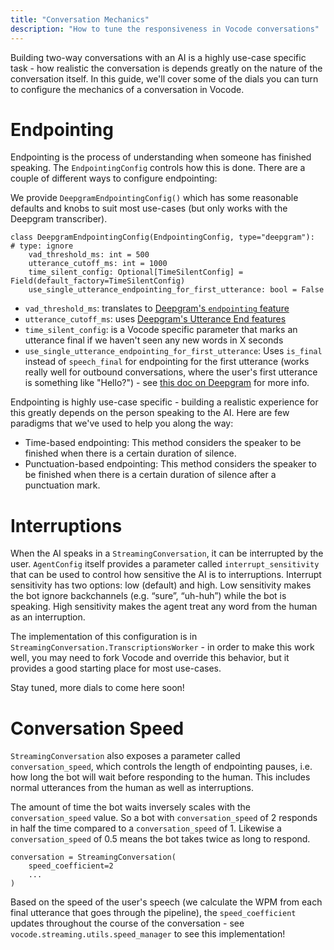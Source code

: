 ```yaml
---
title: "Conversation Mechanics"
description: "How to tune the responsiveness in Vocode conversations"
---
```


Building two-way conversations with an AI is a highly use-case specific task - how realistic the conversation is depends greatly on the nature of the conversation itself. In this guide, we'll cover some of the dials you can turn to configure the mechanics of a conversation in Vocode.

# Endpointing

Endpointing is the process of understanding when someone has finished speaking. The `EndpointingConfig` controls how this is done. There are a couple of different ways to configure endpointing:

We provide `DeepgramEndpointingConfig()` which has some reasonable defaults and knobs to suit most use-cases (but only works with the Deepgram transcriber).

```
class DeepgramEndpointingConfig(EndpointingConfig, type="deepgram"):  # type: ignore
    vad_threshold_ms: int = 500
    utterance_cutoff_ms: int = 1000
    time_silent_config: Optional[TimeSilentConfig] = Field(default_factory=TimeSilentConfig)
    use_single_utterance_endpointing_for_first_utterance: bool = False
```

- `vad_threshold_ms`: translates to [Deepgram's `endpointing` feature](https://developers.deepgram.com/docs/endpointing#enable-feature)
- `utterance_cutoff_ms`: uses [Deepgram's Utterance End features](https://developers.deepgram.com/docs/utterance-end)
- `time_silent_config`: is a Vocode specific parameter that marks an utterance final if we haven't seen any new words in X seconds
- `use_single_utterance_endpointing_for_first_utterance`: Uses `is_final` instead of `speech_final` for endpointing for the first utterance (works really well for outbound conversations, where the user's first utterance is something like "Hello?") - see [this doc on Deepgram](https://developers.deepgram.com/docs/understand-endpointing-interim-results) for more info.

Endpointing is highly use-case specific - building a realistic experience for this greatly depends on the person speaking to the AI. Here are few paradigms that we've used to help you along the way:

- Time-based endpointing: This method considers the speaker to be finished when there is a certain duration of silence.
- Punctuation-based endpointing: This method considers the speaker to be finished when there is a certain duration of silence after a punctuation mark.

# Interruptions

When the AI speaks in a `StreamingConversation`, it can be interrupted by the user. `AgentConfig` itself provides a parameter called `interrupt_sensitivity` that can be used to control how sensitive the AI is to interruptions. Interrupt sensitivity has two options: low (default) and high. Low sensitivity makes the bot ignore backchannels (e.g. “sure”, “uh-huh”) while the bot is speaking. High sensitivity makes the agent treat any word from the human as an interruption.

The implementation of this configuration is in `StreamingConversation.TranscriptionsWorker` - in order to make this work well, you may need to fork Vocode and override this behavior, but it provides a good starting place for most use-cases.

Stay tuned, more dials to come here soon!

# Conversation Speed

`StreamingConversation` also exposes a parameter called `conversation_speed`, which controls the length of endpointing pauses, i.e. how long the bot will wait before responding to the human. This includes normal utterances from the human as well as interruptions.

The amount of time the bot waits inversely scales with the `conversation_speed` value. So a bot with `conversation_speed` of 2 responds in half the time compared to a `conversation_speed` of 1. Likewise a `conversation_speed` of 0.5 means the bot takes twice as long to respond.

```
conversation = StreamingConversation(
    speed_coefficient=2
    ...
)
```

Based on the speed of the user's speech (we calculate the WPM from each final utterance that goes through the pipeline), the `speed_coefficient` updates throughout the course of the conversation - see `vocode.streaming.utils.speed_manager` to see this implementation!
